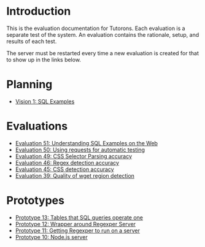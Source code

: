 # Introduction

This is the evaluation documentation for Tutorons.  Each evaluation is a separate test of the system.  An evaluation contains the rationale, setup, and results of each test.

The server must be restarted every time a new evaluation is created for that to show up in the links below.


# Planning

* [Vision 1: SQL Examples](planning/vis1)

# Evaluations

* [Evaluation 51: Understanding SQL Examples on the Web](eval/eval51)
* [Evaluation 50: Using requests for automatic testing](eval/eval50)
* [Evaluation 49: CSS Selector Parsing accuracy](eval/eval49)
* [Evaluation 46: Regex detection accuracy](eval/eval46)
* [Evaluation 45: CSS detection accuracy](eval/eval45)
* [Evaluation 39: Quality of wget region detection](eval/eval39)

# Prototypes

* [Prototype 13: Tables that SQL queries operate one](proto/proto13)
* [Prototype 12: Wrapper around Regexper Server](proto/proto12)
* [Prototype 11: Getting Regexper to run on a server](proto/proto11)
* [Prototype 10: Node.js server](proto/proto10)
